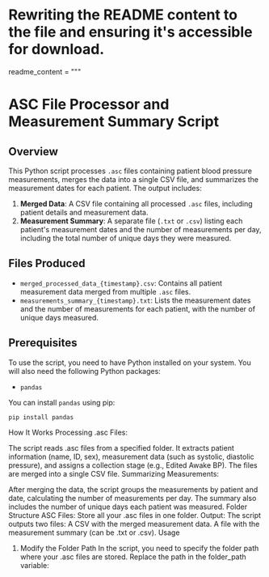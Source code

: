 # Rewriting the README content to the file and ensuring it's accessible for download.

readme_content = """
# ASC File Processor and Measurement Summary Script

## Overview

This Python script processes `.asc` files containing patient blood pressure measurements, merges the data into a single CSV file, and summarizes the measurement dates for each patient. The output includes:

1. **Merged Data**: A CSV file containing all processed `.asc` files, including patient details and measurement data.
2. **Measurement Summary**: A separate file (`.txt` or `.csv`) listing each patient's measurement dates and the number of measurements per day, including the total number of unique days they were measured.

## Files Produced
- `merged_processed_data_{timestamp}.csv`: Contains all patient measurement data merged from multiple `.asc` files.
- `measurements_summary_{timestamp}.txt`: Lists the measurement dates and the number of measurements for each patient, with the number of unique days measured.

## Prerequisites

To use the script, you need to have Python installed on your system. You will also need the following Python packages:
- `pandas`

You can install `pandas` using pip:

```bash
pip install pandas
```
How It Works
Processing .asc Files:

The script reads .asc files from a specified folder.
It extracts patient information (name, ID, sex), measurement data (such as systolic, diastolic pressure), and assigns a collection stage (e.g., Edited Awake BP).
The files are merged into a single CSV file.
Summarizing Measurements:

After merging the data, the script groups the measurements by patient and date, calculating the number of measurements per day.
The summary also includes the number of unique days each patient was measured.
Folder Structure
ASC Files: Store all your .asc files in one folder.
Output: The script outputs two files:
A CSV with the merged measurement data.
A file with the measurement summary (can be .txt or .csv).
Usage
1. Modify the Folder Path
In the script, you need to specify the folder path where your .asc files are stored. Replace the path in the folder_path variable:
